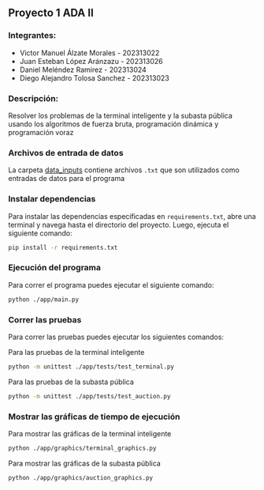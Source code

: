 ## Proyecto 1 ADA II

### Integrantes:

- Victor Manuel Álzate Morales - 202313022
- Juan Esteban López Aránzazu - 202313026
- Daniel Meléndez Ramirez - 202313024
- Diego Alejandro Tolosa Sanchez - 202313023

### Descripción:

Resolver los problemas de la terminal inteligente y la subasta pública usando los algoritmos de fuerza bruta, programación dinámica y programación voraz

### Archivos de entrada de datos

La carpeta [data_inputs](./app/data_inputs/) contiene archivos `.txt` que son utilizados como entradas de datos para el programa

### Instalar dependencias

Para instalar las dependencias especificadas en `requirements.txt`, abre una terminal y navega hasta el directorio del proyecto. Luego, ejecuta el siguiente comando:

```bash
pip install -r requirements.txt
```

### Ejecución del programa

Para correr el programa puedes ejecutar el siguiente comando:
```bash
python ./app/main.py
```

### Correr las pruebas

Para correr las pruebas puedes ejecutar los siguientes comandos:

Para las pruebas de la terminal inteligente
```bash
python -m unittest ./app/tests/test_terminal.py
```

Para las pruebas de la subasta pública
```bash
python -m unittest ./app/tests/test_auction.py
```

### Mostrar las gráficas de tiempo de ejecución

Para mostrar las gráficas de la terminal inteligente
```bash
python ./app/graphics/terminal_graphics.py
```

Para mostrar las gráficas de la subasta pública
```bash
python ./app/graphics/auction_graphics.py
```